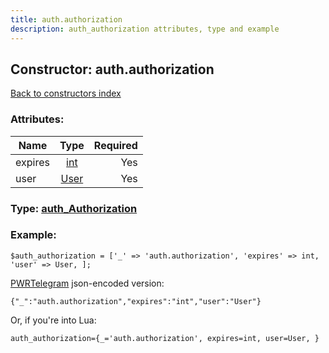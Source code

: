 ```yaml
---
title: auth.authorization
description: auth_authorization attributes, type and example
---
```

## Constructor: auth.authorization  
[Back to constructors index](index.md)



### Attributes:

| Name     |    Type       | Required |
|----------|:-------------:|---------:|
|expires|[int](../types/int.md) | Yes|
|user|[User](../types/User.md) | Yes|



### Type: [auth\_Authorization](../types/auth_Authorization.md)


### Example:

```
$auth_authorization = ['_' => 'auth.authorization', 'expires' => int, 'user' => User, ];
```  

[PWRTelegram](https://pwrtelegram.xyz) json-encoded version:

```
{"_":"auth.authorization","expires":"int","user":"User"}
```


Or, if you're into Lua:  


```
auth_authorization={_='auth.authorization', expires=int, user=User, }

```


